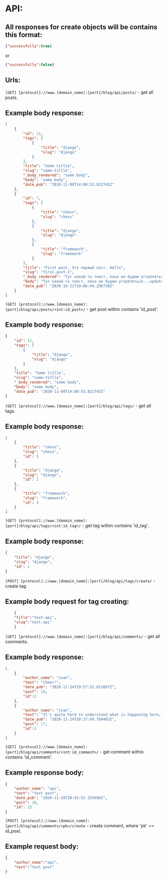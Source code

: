 # API:

## All responses for create objects will be contains this format:
```json
{"successfully":true}
```
or
```json
{"successfully":false}
```

## Urls:

```[GET] [protocol]://www.[domain_name]:[port]/blog/api/posts/``` - get all posts.
## Example body response:
```json
[
    {
		"id": 11,
		"tags": [
			{
				"title": "django",
				"slug": "django"
			}
		],
		"title": "Some titlle",
		"slug": "some-titlle",
		"_body_rendered": "some body",
		"body": "some body",
		"date_pub": "2020-11-09T14:00:53.822745Z"
	},
	{
		"id": 7,
		"tags": [
			{
				"title": "chess",
				"slug": "chess"
			},
			{
				"title": "django",
				"slug": "django"
			},
			{
				"title": "framework",
				"slug": "framework"
			}
		],
		"title": "First post. Это первый пост. Hello",
		"slug": "first-post-1",
		"_body_rendered": "Тут какой-то текст, пока не будем углубляться...update test",
		"body": "Тут какой-то текст, пока не будем углубляться...update test",
		"date_pub": "2020-10-21T19:06:44.296730Z"
	}
]
```

```[GET] [protocol]://www.[domain_name]:[port]/blog/api/posts/<int:id_post>/``` - get post within contains 'id_post'.
## Example body response:
```json
{
	"id": 11,
	"tags": [
		{
			"title": "django",
			"slug": "django"
		}
	],
	"title": "Some titlle",
	"slug": "some-titlle",
	"_body_rendered": "some body",
	"body": "some body",
	"date_pub": "2020-11-09T14:00:53.822745Z"
}
```

```[GET] [protocol]://www.[domain_name]:[port]/blog/api/tags/``` - get all tags.
## Example body response:
```json
[
	{
		"title": "chess",
		"slug": "chess",
		"id": 5
	},
	{
		"title": "django",
		"slug": "django",
		"id": 1
	},
	{
		"title": "framework",
		"slug": "framework",
		"id": 3
	}
]
```

```[GET] [protocol]://www.[domain_name]:[port]/blog/api/tags/<int:id_tag>/``` - get tag within contains 'id_tag'.
## Example body response:
```json
{
	"title": "django",
	"slug": "django",
	"id": 1
}
```

```[POST] [protocol]://www.[domain_name]:[port]/blog/api/tags/create/``` - create tag.  
## Example body request for tag creating:
```json
    {
	"title":"test-api",
	"slug":"test-api"
    } 
```

```[GET] [protocol]://www.[domain_name]:[port]/blog/api/comments/``` - get all comments.
## Example body response:
```json
[
    {
		"author_name": "ivan",
		"text": "Cheer!",
		"date_pub": "2020-11-24T19:57:32.811897Z",
		"post": 18,
        "id":2
	},
	{
		"author_name": "ivan",
		"text": "It's quite hard to understand what is happening here, it seems that there is an indent block...",
		"date_pub": "2020-11-24T20:37:49.769463Z",
		"post": 17,
        "id":3
	}
]
```

```[GET] [protocol]://www.[domain_name]:[port]/blog/api/comments/<int:id_comment>/``` - get comment within contains 'id_comment'.
## Example response body:
```json
{
	"author_name": "api",
	"text": "test post",
	"date_pub": "2020-11-28T20:41:52.255696Z",
	"post": 18,
	"id": 22
}
```

```[POST] [protocol]://www.[domain_name]:[port]/blog/api/comments/<pk>/create``` - create comment, where 'pk' == id_post.
## Example request body:
```json
{
	"author_name":"api", 
	"text":"test post"
}
```